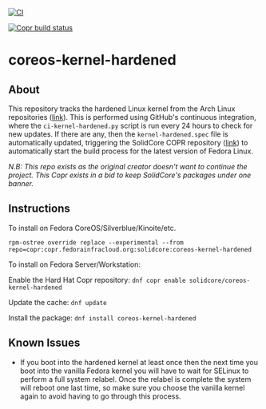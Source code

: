 [![CI](https://github.com/SolidC0re/coreos-kernel-hardened/actions/workflows/kernel-hardened.yml/badge.svg)](https://github.com/SolidC0re/coreos-kernel-hardened/actions/workflows/kernel-hardened.yml)

[![Copr build status](https://copr.fedorainfracloud.org/coprs/solidcore/coreos-kernel-hardened/package/coreos-kernel-hardened/status_image/last_build.png)](https://copr.fedorainfracloud.org/coprs/solidcore/coreos-kernel-hardened/package/coreos-kernel-hardened/)

# coreos-kernel-hardened

## About
This repository tracks the hardened Linux kernel from the Arch Linux repositories ([link](https://archlinux.org/packages/extra/x86_64/linux-hardened)). This is performed using GitHub's continuous integration, where the `ci-kernel-hardened.py` script is run every 24 hours to check for new updates. If there are any, then the `kernel-hardened.spec` file is automatically updated, triggering the SolidCore COPR repository ([link](https://copr.fedorainfracloud.org/coprs/solidcore/coreos-kernel-hardened/)) to automatically start the build process for the latest version of Fedora Linux.

*N.B: This repo exists as the original creator doesn't want to continue the project. This Copr exists in a bid to keep SolidCore's packages under one banner.*

## Instructions
To install on Fedora CoreOS/Silverblue/Kinoite/etc.

`rpm-ostree override replace --experimental --from repo=copr:copr.fedorainfracloud.org:solidcore:coreos-kernel-hardened`


To install on Fedora Server/Workstation:

Enable the Hard Hat Copr repository: `dnf copr enable solidcore/coreos-kernel-hardened`

Update the cache: `dnf update`

Install the package: `dnf install coreos-kernel-hardened`

## Known Issues
- If you boot into the hardened kernel at least once then the next time you boot into the vanilla Fedora kernel you will have to wait for SELinux to perform a full system relabel. Once the relabel is complete the system will reboot one last time, so make sure you choose the vanilla kernel again to avoid having to go through this process.
